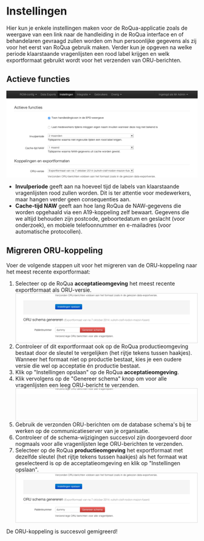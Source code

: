 # Instellingen

Hier kun je enkele instellingen maken voor de RoQua-applicatie zoals de weergave van een link naar de handleiding in de RoQua interface en of behandelaren gevraagd zullen worden om hun persoonlijke gegevens als zij voor het eerst van RoQua gebruik maken. Verder kun je opgeven na welke periode klaarstaande vragenlijsten een rood label krijgen en welk exportformaat gebruikt wordt voor het verzenden van ORU-berichten.

## Actieve functies

<div style="height: 230px; overflow: hidden">
  <img src="/assets/images/screenshots/instellingen.png" />
</div>

<ul>
  <li><strong>Invulperiode</strong> geeft aan na hoeveel tijd de labels van klaarstaande vragenlijsten rood zullen worden. Dit is ter attentie voor medewerkers, maar hangen verder geen consequenties aan.</li>
  <li><strong>Cache-tijd NAW</strong> geeft aan hoe lang RoQua de NAW-gegevens die worden opgehaald via een A19-koppeling zelf bewaart. Gegevens die we altijd behouden zijn postcode, geboortedatum en geslacht (voor onderzoek), en mobiele telefoonnummer en e-mailadres (voor automatische protocollen).</li>
</ul>

## Migreren ORU-koppeling

Voer de volgende stappen uit voor het migreren van de ORU-koppeling naar het meest recente exportformaat:

<ol>
  <li>
    Selecteer op de RoQua <strong>acceptatieomgeving</strong> het meest recente exportformaat als ORU-versie.
    <div style="height: 130px; overflow: hidden; border: 1px solid #ddd">
      <img style="margin-top: -210px" src="/assets/images/screenshots/instellingen.png" />
    </div>
  </li>
  <li>Controleer of dit exportformaat ook op de RoQua productieomgeving bestaat door de sleutel te vergelijken (het rijtje tekens tussen haakjes). Wanneer het formaat niet op productie bestaat, kies je een oudere versie die wel op acceptatie én productie bestaat.</li>
  <li>Klik op "Instellingen opslaan" op de RoQua <strong>acceptatieomgeving</strong>.</li>
  <li>
    Klik vervolgens op de "Genereer schema" knop om voor alle vragenlijsten een leeg ORU-bericht te   verzenden.
    <div style="height: 85px; overflow: hidden; border: 1px solid #ddd">
      <img style="margin-top: -340px" src="/assets/images/screenshots/instellingen.png" />
    </div>
  </li>
  <li>Gebruik de verzonden ORU-berichten om de database schema's bij te werken op de communicatieserver van je organisatie.</li>
  <li>Controleer of de schema-wijzigingen succesvol zijn doorgevoerd door nogmaals voor alle vragenlijsten lege ORU-berichten te verzenden.</li>
  <li>
    Selecteer op de RoQua <strong>productieomgeving</strong> het exportformaat met dezelfde sleutel (het rijtje tekens tussen haakjes) als het formaat wat geselecteerd is op de acceptatieomgeving en klik op "Instellingen opslaan".
    <div style="height: 130px; overflow: hidden; border: 1px solid #ddd">
      <img style="margin-top: -210px" src="/assets/images/screenshots/instellingen.png" />
    </div>
  </li>
</ol>

De ORU-koppeling is succesvol gemigreerd!

